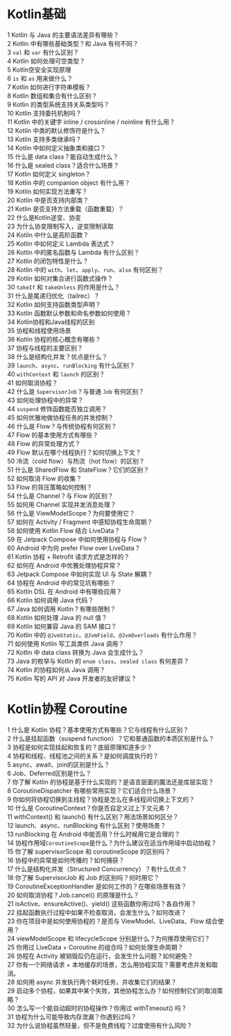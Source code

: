# Kotlin基础

1 Kotlin 与 Java 的主要语法差异有哪些？  
2 Kotlin 中有哪些基础类型？和 Java 有何不同？  
3 `val` 和 `var` 有什么区别？  
4 Kotlin 如何处理可空类型？  
5 Kotlin空安全实现原理  
6 `is` 和 `as` 用来做什么？  
7 Kotlin 如何进行字符串模板？  
8 Kotlin 数组和集合有什么区别？  
9 Kotlin 的类型系统支持关系类型吗？  
10 Kotlin 支持委托机制吗？  
11 Kotlin 中的关键字 inline / crossinline / noinline 有什么用？  
12 Kotlin 中类的默认修饰符是什么？  
13 Kotlin 支持多类继承吗？  
14 Kotlin 中如何定义抽象类和接口？  
15 什么是 data class？能自动生成什么？  
16 什么是 sealed class？适合什么场景？  
17 Kotlin 如何定义 singleton？  
18 Kotlin 中的 companion object 有什么用？  
19 Kotlin 如何实现方法重写？  
20 Kotlin 中是否支持内部类？  
21 Kotlin 是否支持方法重载（函数重载）？  
22 什么是Kotlin逆变、协变  
23 为什么协变限制写入，逆变限制读取  
24 Kotlin 中什么是高阶函数？  
25 Kotlin 中如何定义 Lambda 表达式？  
26 Kotlin 中的匿名函数与 Lambda 有什么区别？  
27 Kotlin 的闭包特性是什么？  
28 Kotlin 中的 `with`、`let`、`apply`、`run`、`also` 有何区别？  
29 Kotlin 如何对集合进行函数式操作？  
30 `takeIf` 和 `takeUnless` 的作用是什么？  
31 什么是尾递归优化（tailrec）？  
32 Kotlin 如何支持函数类型声明？  
33 Kotlin 函数默认参数和命名参数如何使用？  
34 Kotlin协程和Java线程的区别  
35 协程和线程使用场景  
36 Kotlin 协程的核心概念有哪些？  
37 协程与线程的主要区别？  
38 什么是结构化并发？优点是什么？  
39 `launch`、`async`、`runBlocking` 有什么区别？  
40 `withContext` 和 `launch` 的区别？  
41 如何取消协程？  
42 什么是 `SupervisorJob`？与普通 `Job` 有何区别？  
43 如何处理协程中的异常？  
44 `suspend` 修饰函数能否独立调用？  
45 如何优雅地做协程任务的并发控制？  
46 什么是 Flow？与传统协程有何区别？  
47 Flow 的基本使用方式有哪些？  
48 Flow 的异常处理方式？  
49 Flow 默认在哪个线程执行？如何切换上下文？  
50 冷流（cold flow）与热流（hot flow）的区别？  
51 什么是 SharedFlow 和 StateFlow？它们的区别？  
52 如何取消 Flow 的收集？  
53 Flow 的背压策略如何控制？  
54 什么是 Channel？与 Flow 的区别？  
55 如何用 Channel 实现并发消息处理？  
56 什么是 ViewModelScope？为何要使用它？  
57 如何在 Activity / Fragment 中感知协程生命周期？  
58 如何使用 Kotlin Flow 结合 LiveData？  
59 在 Jetpack Compose 中如何使用协程与 Flow？  
60 Android 中为何 prefer Flow over LiveData？  
61 Kotlin 协程 + Retrofit 请求方式是怎样的？  
62 如何在 Android 中优雅处理协程异常？  
63 Jetpack Compose 中如何实现 UI 与 State 解耦？  
64 协程在 Android 中的常见坑有哪些？  
65 Kotlin DSL 在 Android 中有哪些应用？  
66 Kotlin 如何调用 Java 代码？  
67 Java 如何调用 Kotlin？有哪些限制？  
68 Kotlin 如何处理 Java 的 null 值？  
69 Kotlin 如何兼容 Java 的 SAM 接口？  
70 Kotlin 中的 `@JvmStatic`、`@JvmField`、`@JvmOverloads` 有什么作用？  
71 如何使用 Kotlin 写工具类供 Java 调用？  
72 Kotlin 中 data class 转换为 Java 会生成什么？  
73 Java 的枚举与 Kotlin 的 `enum class`、`sealed class` 有何差异？  
74 Kotlin 的协程如何从 Java 调用？  
75 Kotlin 写的 API 对 Java 开发者的友好建议？  

# Kotlin协程 Coroutine

1 什么是 Kotlin 协程？基本使用方式有哪些？它与线程有什么区别？  
2 什么是挂起函数（suspend function）？它和普通函数的本质区别是什么？  
3 协程是如何实现挂起和恢复的？底层原理知道多少？  
4 协程和线程、线程池之间的关系？是如何调度执行的？  
5 async、await、join的区别是什么？  
6 Job、Deferred区别是什么？  
7 你了解 Kotlin 的协程是基于什么实现的？是语言层面的魔法还是库层实现？  
8 CoroutineDispatcher 有哪些常用实现？它们适合什么场景？  
9 你如何将协程切换到主线程？协程是怎么在多线程间切换上下文的？  
10 什么是 CoroutineContext？你是否自定义过上下文元素？  
11 withContext() 和 launch() 有什么区别？用法场景如何区分？  
12 launch、async、runBlocking 有什么区别？使用场景？  
13 runBlocking 在 Android 中能否用？什么时候用它是合理的？  
14 协程作用域`CoroutineScope`是什么？为什么建议在适当作用域中启动协程？  
15 你了解 supervisorScope 和 coroutineScope 的区别吗？  
16 协程中的异常是如何传播的？如何捕获？  
17 什么是结构化并发（Structured Concurrency）？有什么优点？  
18 你了解 SupervisorJob 和 Job 的区别吗？何时用它？  
19 CoroutineExceptionHandler 是如何工作的？在哪些场景有效？  
20 如何取消协程？Job.cancel() 的原理是什么？  
21 isActive、ensureActive()、yield() 这些函数你用过吗？各自作用？  
22 挂起函数执行过程中如果不检查取消，会发生什么？如何改进？  
23 你在项目中是如何使用协程的？是否与 ViewModel、LiveData、Flow 结合使用？  
24 viewModelScope 和 lifecycleScope 分别是什么？为何推荐使用它们？  
25 你用过 LiveData + Coroutine 的组合吗？如何处理生命周期？  
26 协程在 Activity 被销毁后仍在运行，会发生什么问题？如何避免？  
27 你有一个网络请求 + 本地缓存的场景，怎么用协程实现？需要考虑并发和取消。  
28 如何用 async 并发执行两个耗时任务，并收集它们的结果？  
29 启动多个协程，如果其中某个失败，其他协程怎么办？如何控制它们的取消策略？  
30 怎么写一个能自动超时的协程操作？你用过 withTimeout() 吗？  
31 协程为什么可能导致内存泄漏？你遇到过吗？  
32 为什么说协程虽然轻量，但不是免费线程？过度使用有什么风险？  